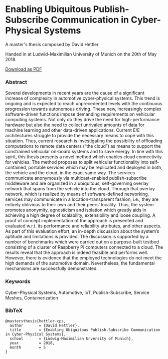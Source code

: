 # Enabling Ubiquitous Publish-Subscribe Communication in Cyber-Physical Systems
A master's thesis composed by David Hettler.

Handed in at Ludwid-Maximilian University of Munich on the 20th of May 2018.

[Download as PDF](final/thesis-digital.pdf)

### Abstract
Several developments in recent years are the cause of a significant increase of complexity in automotive cyber-physical systems. This trend is ongoing and is expected to reach unprecedented levels with the continuous progression towards autonomous driving. These new, increasingly complex software-driven functions impose demanding requirements on vehicular computing systems. Not only do they drive the need for high-performance hardware but also the need to collect unrivaled amounts of data for machine learning and other data-driven applications. Current E/E architectures struggle to provide the necessary means to cope with this situation. Thus, current research is investigating the possibility of offloading computations to remote data centers (“the cloud”) as means to support the constrained vehicular on-board systems and to save energy. In line with this spirit, this thesis presents a novel method which enables cloud connectivity for vehicles. The method proposes to split vehicular functionality into self-contained, portable services which may be replicated and deployed in both, the vehicle and the cloud, in the exact same way. The services communicate anonymously via multicast-enabled publish-subscribe middleware and are organized in a ubiquitous, self-governing overlay network that spans from the vehicle into the cloud. Through that overlay network, which is realized by means of software-defined networking, services may communicate in a location-transparent fashion, i.e., they are entirely oblivious to their own and their peers’ locality. Thus, the system promotes anonymity, agnosticism and isolation which greatly aids in achieving a high degree of scalability, extensibility and loose coupling. A proof of concept implementation of the approach is presented and evaluated w.r.t. its performance and reliability attributes, and other aspects. As part of this evaluation effort, an in-depth discussion about the system’s aptitude and limitations is provided. The discussion is supported by a number of benchmarks which were carried out on a purpose-built testbed consisting of a cluster of Raspberry Pi computers connected to a cloud. The results reveal that the approach is indeed feasible and performs well. However, there is evidence that the employed technologies do not meet the high demands of the automotive domain. Nevertheless, the fundamental mechanisms are successfully demonstrated.

### Keywords
Cyber-Physical Systems, Automotive, IoT, Publish-Subscribe, Service Meshes, Containerization 

### BibTeX
```
@mastersthesis{hettler-cps,
  author       = {David Hettler}, 
  title        = {Enabling Ubiquitous Publish-Subscribe Communication in Cyber-Physical Systems},
  school       = {Ludwig-Maximilian Unversity of Munich},
  year         = 2018,
  month        = 5
}
```

